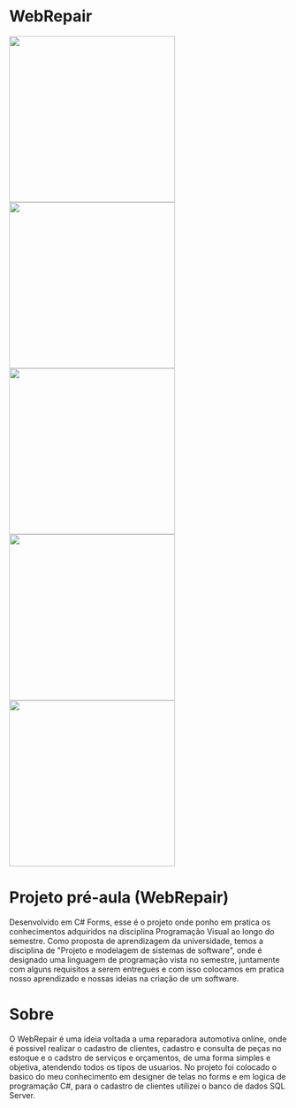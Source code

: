 # WebRepair

<div align="left">
  <img src="https://user-images.githubusercontent.com/69610422/138192286-a0329fe8-c3e8-4699-8a96-691712f67c15.JPG" width="300px" />
  <img src="https://user-images.githubusercontent.com/69610422/138192361-c76cfa37-7258-4326-a990-ca5fbb017c81.JPG" width="300px" />
  <img src="https://user-images.githubusercontent.com/69610422/138192525-1657bc6f-f692-4f11-9780-a505fcccdbdd.JPG" width="300px" />
  <img src="https://user-images.githubusercontent.com/69610422/138192713-ff9f5aa5-6bed-462d-9d18-d778093382b7.JPG" width="300px" />
  <img src="https://user-images.githubusercontent.com/69610422/138193046-2ff24e8b-c91a-4704-a410-9f32dbc94d43.JPG" width="300px" />
</div>  
  
# Projeto pré-aula (WebRepair)

Desenvolvido em C# Forms, esse é o projeto onde ponho em pratica os conhecimentos adquiridos na disciplina Programação Visual ao longo do semestre. Como proposta de aprendizagem 
da universidade, temos a disciplina de "Projeto e modelagem de sistemas de software", onde é designado uma linguagem de programação vista no semestre, juntamente com alguns 
requisitos a serem entregues e com isso colocamos em pratica nosso aprendizado e nossas ideias na criação de um software.

# Sobre

O WebRepair é uma ideia voltada a uma reparadora automotiva online, onde é possivel realizar o cadastro de clientes, cadastro e consulta de peças no estoque e o cadstro de serviços e orçamentos, de uma forma simples e objetiva, atendendo todos os tipos de usuarios. No projeto foi colocado o basico do meu conhecimento em designer de telas no forms e em logica de programação C#, para o cadastro de clientes utilizei o banco de dados SQL Server.    
